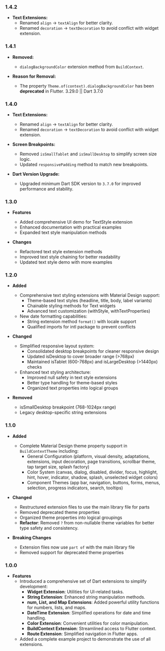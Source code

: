 ### 1.4.2

- **Text Extensions:**
    - Renamed `align` → `textAlign` for better clarity.
    - Renamed `decoration` → `textDecoration` to avoid conflict with widget extension.


### 1.4.1

- **Removed:**
    - `dialogBackgroundColor` extension method from `BuildContext`.

- **Reason for Removal:**
    - The property `Theme.of(context).dialogBackgroundColor` has been **deprecated** in Flutter.
      3.29.0 || Dart 3.7.0

### 1.4.0

- **Text Extensions:**
    - Renamed `align` → `textAlign` for better clarity.
    - Renamed `decoration` → `textDecoration` to avoid conflict with widget extension.

- **Screen Breakpoints:**
    - Removed `isSmallTablet` and `isSmallDesktop` to simplify screen size logic.
    - Updated `responsivePadding` method to match new breakpoints.

- **Dart Version Upgrade:**
    - Upgraded minimum Dart SDK version to `3.7.0` for improved performance and stability.

### 1.3.0

- **Features**
  - Added comprehensive UI demo for TextStyle extension
  - Enhanced documentation with practical examples
  - Expanded text style manipulation methods

- **Changes**
    - Refactored text style extension methods
    - Improved text style chaining for better readability
    - Updated text style demo with more examples

### 1.2.0

- **Added**
    - Comprehensive text styling extensions with Material Design support:
        - Theme-based text styles (headline, title, body, label variants)
        - Chainable styling methods for Text widgets
        - Advanced text customization (withStyle, withTextProperties)
    - New date formatting capabilities:
        - String extension method `format()` with locale support
        - Qualified imports for intl package to prevent conflicts

- **Changed**
    - Simplified responsive layout system:
        - Consolidated desktop breakpoints for cleaner responsive design
        - Updated isDesktop to cover broader range (>768px)
        - Maintained isTablet (600-768px) and isLargeDesktop (>1440px) checks
    - Enhanced text styling architecture:
        - Improved null safety in text style extensions
        - Better type handling for theme-based styles
        - Organized text properties into logical groups

- **Removed**
    - isSmallDesktop breakpoint (768-1024px range)
    - Legacy desktop-specific string extensions

### 1.1.0

- **Added**
    - Complete Material Design theme property support in `BuildContextTheme` including:
        - General Configuration (platform, visual density, adaptations, extensions, input
          decoration, page transitions, scrollbar theme, tap target size, splash factory)
        - Color System (canvas, dialog, disabled, divider, focus, highlight, hint, hover, indicator,
          shadow, splash, unselected widget colors)
        - Component Themes (app bar, navigation, buttons, forms, menus, selection, progress
          indicators, search, tooltips)

- **Changed**
    - Restructured extension files to use the main library file for parts
    - Removed deprecated theme properties
    - Organized theme properties into logical groupings
    - **Refactor**: Removed `?` from non-nullable theme variables for better type safety and
      consistency.

- **Breaking Changes**
    - Extension files now use `part of` with the main library file
    - Removed support for deprecated theme properties

### 1.0.0

- **Features**
    - Introduced a comprehensive set of Dart extensions to simplify development:
        - **Widget Extension**: Utilities for UI-related tasks.
        - **String Extension**: Enhanced string manipulation methods.
        - **num, List, and Map Extensions**: Added powerful utility functions for numbers, lists,
          and maps.
        - **DateTime Extension**: Simplified operations for date and time handling.
        - **Color Extension**: Convenient utilities for color manipulation.
        - **BuildContext Extension**: Streamlined access to Flutter context.
        - **Route Extension**: Simplified navigation in Flutter apps.
    - Added a complete example project to demonstrate the use of all extensions.
